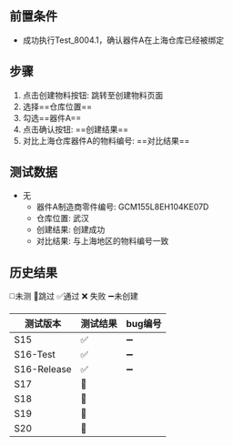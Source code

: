 
## 前置条件

- 成功执行Test_8004.1，确认器件A在上海仓库已经被绑定

## 步骤

1. 点击创建物料按钮: 跳转至创建物料页面
2. 选择==仓库位置== 
3. 勾选==器件A== 
4.  点击确认按钮: ==创建结果== 
5. 对比上海仓库器件A的物料编号: ==对比结果== 

## 测试数据

- 无
	- 器件A制造商零件编号: GCM155L8EH104KE07D
	- 仓库位置: 武汉
	- 创建结果: 创建成功
	- 对比结果: 与上海地区的物料编号一致

## 历史结果
 ◻️未测    🚫跳过     ✅通过    ❌ 失败     ➖未创建

| 测试版本 | 测试结果 | bug编号 |
| ---- | ---- | ---- |
| S15 | ✅ | ➖ |
| S16-Test | ✅ | ➖ |
| S16-Release | ✅ | ➖ |
| S17 | 🚫 |  |
| S18 | 🚫 |  |
| S19 | 🚫 |  |
| S20 | 🚫 |  |

